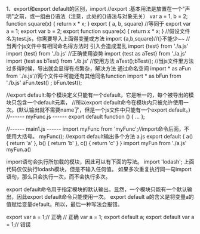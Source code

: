 1、export和export default的区别，import
//export :基本用法是放置在一个"声明"之前，或一组由{}语法（注意，此处的{}语法与对象无关）
var a = 1, b = 2;
function square(x) {
    return x * x;
}
export { a, b, square}
//等同于
export var a = 1;
export var b = 2;
export function square(x) {
    return x * x;
}
//假设文件名为test.js，你需要导入上面得变量或方法
import {a,b,square}//{}不能少~~
//当两个js文件中有相同命名得方法时 引入会造成混乱
import {test} from './a.js'
import {test} from './b.js' 
//正确使用姿势
import {test as aTest} from './a.js'
import {test as bTest} from './b.js'
//使用方法 aTest();bTest();
//当js文件里方法过多得时候，导出就会显得有点繁杂，解决方法 通过命名空间
import * as aFun from './a.js'//两个文件中可能还有其他同名function
import * as bFun from './b.js'
aFun.test() ;
bFun.test();

//export default:每个模块定义只能有一个default，它是唯一的，每个被导出的模块只包含一个default元素，
//所以export default命令在模块内只被允许使用一次。(默认输出就不需要name了，但是一个js文件中只能有一个export default。)
//------ myFunc.js ------
export default function () { ... };

//------ main1.js ------
import myFunc from 'myFunc';//import命令后面，不使用大括号。
myFunc();
//export default输出多个方法   a.js
export default {
  a() {
    return 'a'
  },
  b() {
    return 'b'
  },
  c() {
    return 'c'
  }
}
import myFun from './a.js'
myFun.a()

import语句会执行所加载的模块，因此可以有下面的写法。
import 'lodash';
上面代码仅仅执行lodash模块，但是不输入任何值。
如果多次重复执行同一句import语句，那么只会执行一次，而不会执行多次。

export default命令用于指定模块的默认输出。显然，一个模块只能有一个默认输出，因此export default命令只能使用一次。
export default a的含义是将变量a的值赋给变量default。所以，最后一种写法会报错。

export var a = 1;// 正确
// 正确
var a = 1;
export default a;
export default var a = 1;// 错误
